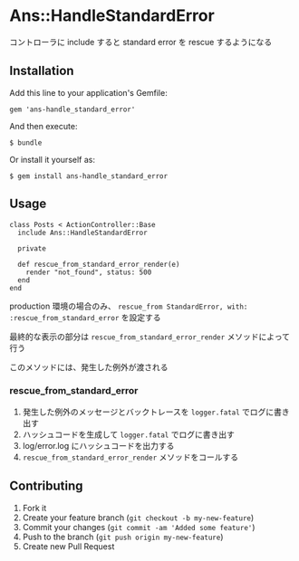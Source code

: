# Ans::HandleStandardError

コントローラに include すると standard error を rescue するようになる

## Installation

Add this line to your application's Gemfile:

    gem 'ans-handle_standard_error'

And then execute:

    $ bundle

Or install it yourself as:

    $ gem install ans-handle_standard_error

## Usage

	class Posts < ActionController::Base
	  include Ans::HandleStandardError

	  private

	  def rescue_from_standard_error_render(e)
	    render "not_found", status: 500
	  end
	end

production 環境の場合のみ、 `rescue_from StandardError, with: :rescue_from_standard_error` を設定する

最終的な表示の部分は `rescue_from_standard_error_render` メソッドによって行う

このメソッドには、発生した例外が渡される

### rescue_from_standard_error

1. 発生した例外のメッセージとバックトレースを `logger.fatal` でログに書き出す
2. ハッシュコードを生成して `logger.fatal` でログに書き出す
3. log/error.log にハッシュコードを出力する
4. `rescue_from_standard_error_render` メソッドをコールする

## Contributing

1. Fork it
2. Create your feature branch (`git checkout -b my-new-feature`)
3. Commit your changes (`git commit -am 'Added some feature'`)
4. Push to the branch (`git push origin my-new-feature`)
5. Create new Pull Request
